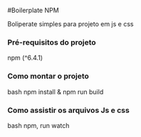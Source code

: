 #Boilerplate NPM

Boliperate simples para projeto em js e css


### Pré-requisitos do projeto

npm (^6.4.1)
### Como montar o projeto

bash
npm  install & npm run build

### Como assistir os arquivos Js e css

bash
npm, run watch